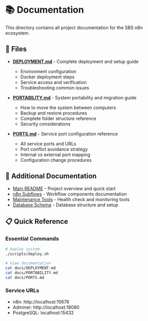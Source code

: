 # 📚 Documentation

This directory contains all project documentation for the SBS n8n ecosystem.

## 📄 Files

- **[DEPLOYMENT.md](DEPLOYMENT.md)** - Complete deployment and setup guide
  - Environment configuration
  - Docker deployment steps
  - Service access and verification
  - Troubleshooting common issues

- **[PORTABILITY.md](PORTABILITY.md)** - System portability and migration guide
  - How to move the system between computers
  - Backup and restore procedures
  - Complete folder structure reference
  - Security considerations

- **[PORTS.md](PORTS.md)** - Service port configuration reference
  - All service ports and URLs
  - Port conflict avoidance strategy
  - Internal vs external port mapping
  - Configuration change procedures

## 🔗 Additional Documentation

- [Main README](../README.md) - Project overview and quick start
- [n8n Subflows](../n8n/subflows/README.md) - Workflow components documentation
- [Maintenance Tools](../maintenance/README.md) - Health check and monitoring tools
- [Database Schema](../database/README.md) - Database structure and setup

## 📋 Quick Reference

### Essential Commands
```bash
# Deploy system
./scripts/deploy.sh

# View documentation
cat docs/DEPLOYMENT.md
cat docs/PORTABILITY.md
cat docs/PORTS.md
```

### Service URLs
- n8n: http://localhost:15678
- Adminer: http://localhost:18080
- PostgreSQL: localhost:15432